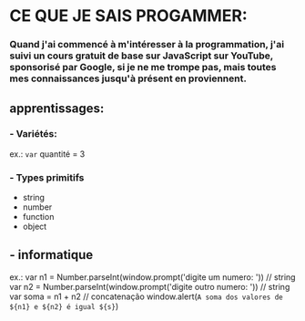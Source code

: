 # CE QUE JE SAIS PROGAMMER:
### Quand j'ai commencé à m'intéresser à la programmation, j'ai suivi un cours gratuit de base sur JavaScript sur YouTube, sponsorisé par Google, si je ne me trompe pas, mais toutes mes connaissances jusqu'à présent en proviennent.

## apprentissages:
### - Variétés:
ex.:
    `var` quantité = 3
### - Types primitifs
  - string
  - number
  - function
  - object
## - informatique
ex.:
     var n1 = Number.parseInt(window.prompt('digite um numero: ')) // string
        var n2 = Number.parseInt(window.prompt('digite outro numero: ')) // string
        var soma = n1 + n2 // concatenação
        window.alert(`A soma dos valores de ${n1} e ${n2} é igual ${s}`)
